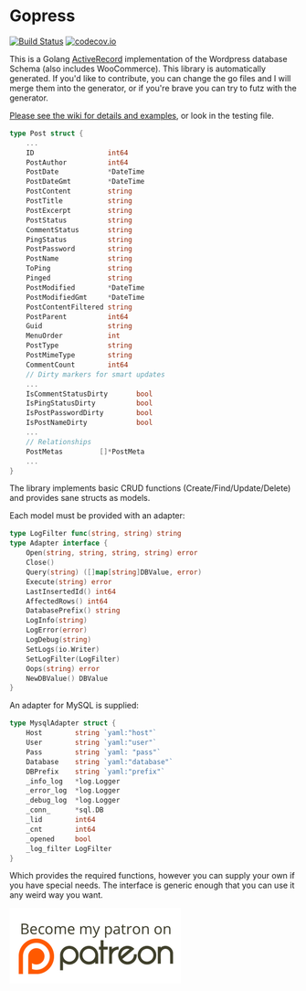 # Gopress
[![Build Status](https://travis-ci.org/jasonknight/gopress.svg?branch=master)](https://travis-ci.org/jasonknight/gopress)
[![codecov.io](https://codecov.io/gh/jasonknight/gopress/coverage.svg?branch=master)](https://codecov.io/gh/jasonknight/gopress)

This is a Golang [ActiveRecord](https://en.wikipedia.org/wiki/Active_record_pattern) implementation of the Wordpress database Schema (also includes WooCommerce). This library is automatically generated. If you'd like to contribute, you can change the go files and I will merge them into the generator, or if you're brave you can try
to futz with the generator. 

[Please see the wiki for details and examples](https://github.com/jasonknight/gopress/wiki), or look in the testing file.

```go
type Post struct {
    ...
    ID                  int64
    PostAuthor          int64
    PostDate            *DateTime
    PostDateGmt         *DateTime
    PostContent         string
    PostTitle           string
    PostExcerpt         string
    PostStatus          string
    CommentStatus       string
    PingStatus          string
    PostPassword        string
    PostName            string
    ToPing              string
    Pinged              string
    PostModified        *DateTime
    PostModifiedGmt     *DateTime
    PostContentFiltered string
    PostParent          int64
    Guid                string
    MenuOrder           int
    PostType            string
    PostMimeType        string
    CommentCount        int64
    // Dirty markers for smart updates
    ...
    IsCommentStatusDirty       bool
    IsPingStatusDirty          bool
    IsPostPasswordDirty        bool
    IsPostNameDirty            bool
    ...
    // Relationships
    PostMetas         []*PostMeta
    ...
}
```

The library implements basic CRUD functions (Create/Find/Update/Delete) and provides sane structs as models. 

Each model must be provided with an adapter:

```go
type LogFilter func(string, string) string
type Adapter interface {
    Open(string, string, string, string) error
    Close()
    Query(string) ([]map[string]DBValue, error)
    Execute(string) error
    LastInsertedId() int64
    AffectedRows() int64
    DatabasePrefix() string
    LogInfo(string)
    LogError(error)
    LogDebug(string)
    SetLogs(io.Writer)
    SetLogFilter(LogFilter)
    Oops(string) error
    NewDBValue() DBValue
}
```

An adapter for MySQL is supplied:

```go
type MysqlAdapter struct {
    Host        string `yaml:"host"`
    User        string `yaml:"user"`
    Pass        string `yaml: "pass"`
    Database    string `yaml:"database"`
    DBPrefix    string `yaml:"prefix"`
    _info_log   *log.Logger
    _error_log  *log.Logger
    _debug_log  *log.Logger
    _conn_      *sql.DB
    _lid        int64
    _cnt        int64
    _opened     bool
    _log_filter LogFilter
}

```

Which provides the required functions, however you can
supply your own if you have special needs. The interface
is generic enough that you can use it any weird way
you want.

[![Become A Patron](https://github.com/jasonknight/gobay/raw/master/assets/patreon.png)](https://www.patreon.com/user?u=4141497)

